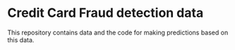 # Credit Card Fraud detection data
 This repository contains data and the code for making predictions based on this data.
